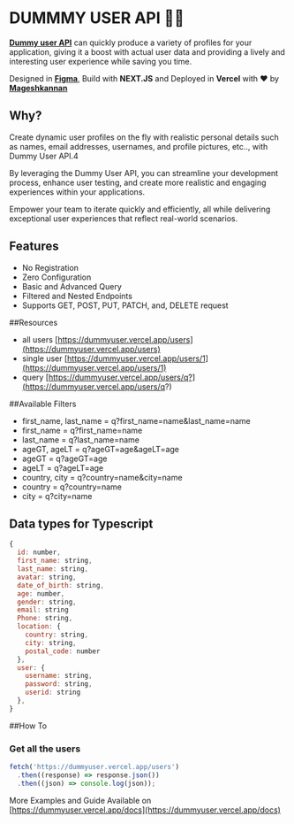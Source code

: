 # DUMMMY USER API 👨‍💻
**[Dummy user API](https://dummyuser.vercel.app/ "Dummy user API")** can quickly produce a variety of profiles for your application, giving it a boost with actual user data and providing a lively and interesting user experience while saving you time.

Designed in [**Figma**](https://www.figma.com/file/7JyXxYG1nM1ElI9sTeqN4J/API?type=design&node-id=0%3A1&mode=design&t=ocyC5QcRRZSfyDqc-1 "Figma"), Build with **NEXT.JS** and Deployed in **Vercel** with ❤️ by [**Mageshkannan**](https://github.com/magesh-sam "Mageshkannan")

## Why?
Create dynamic user profiles on the fly with realistic personal details such as names, email addresses, usernames, and profile pictures, etc.., with Dummy User API.4

By leveraging the Dummy User API, you can streamline your development process, enhance user testing, and create more realistic and engaging experiences within your applications.

Empower your team to iterate quickly and efficiently, all while delivering exceptional user experiences that reflect real-world scenarios.

## Features
- No Registration
- Zero Configuration
-  Basic and Advanced Query
-  Filtered and Nested Endpoints
- Supports GET, POST, PUT, PATCH, and, DELETE request

##Resources
- all users [https://dummyuser.vercel.app/users](https://dummyuser.vercel.app/users)
- single user [https://dummyuser.vercel.app/users/1](https://dummyuser.vercel.app/users/1)
- query [https://dummyuser.vercel.app/users/q?](https://dummyuser.vercel.app/users/q?)

##Available Filters
- first_name, last_name = q?first_name=name&last_name=name
- first_name = q?first_name=name
- last_name = q?last_name=name
- ageGT, ageLT = q?ageGT=age&ageLT=age
- ageGT = q?ageGT=age
- ageLT = q?ageLT=age
- country, city = q?country=name&city=name
- country = q?country=name
- city = q?city=name

## Data types for Typescript

```javascript
{
  id: number,
  first_name: string,
  last_name: string,
  avatar: string,
  date_of_birth: string,
  age: number,
  gender: string,
  email: string
  Phone: string,
  location: {
    country: string,
    city: string,
    postal_code: number
  },
  user: {
    username: string,
    password: string,
    userid: string
  },
}
```

##How To

### Get all the users
```javascript
fetch('https://dummyuser.vercel.app/users')
  .then((response) => response.json())
  .then((json) => console.log(json));
```

More Examples and Guide Available on [https://dummyuser.vercel.app/docs](https://dummyuser.vercel.app/docs)

